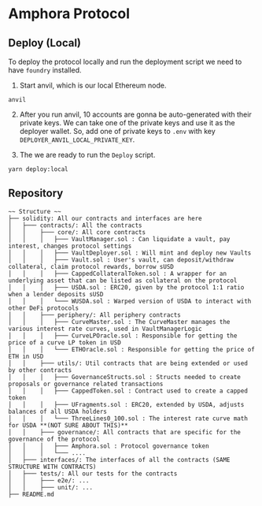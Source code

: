 # Amphora Protocol

## Deploy (Local)

To deploy the protocol locally and run the deployment script we need to have `foundry` installed.

1. Start anvil, which is our local Ethereum node.

```
anvil
```

2. After you run anvil, 10 accounts are gonna be auto-generated with their private keys. We can take one of the private keys and use it as the deployer wallet. So, add one of private keys to `.env` with key `DEPLOYER_ANVIL_LOCAL_PRIVATE_KEY`.

3. The we are ready to run the `Deploy` script.

```
yarn deploy:local
```

## Repository

```
~~ Structure ~~
├── solidity: All our contracts and interfaces are here
│   ├─── contracts/: All the contracts
│   │    ├─── core/: All core contracts
│   │    │   ├─── VaultManager.sol : Can liquidate a vault, pay interest, changes protocol settings
│   │    │   ├─── VaultDeployer.sol : Will mint and deploy new Vaults
│   │    │   ├─── Vault.sol : User's vault, can deposit/withdraw collateral, claim protocol rewards, borrow sUSD
│   │    │   ├─── CappedCollateralToken.sol : A wrapper for an underlying asset that can be listed as collateral on the protocol
│   │    │   ├─── USDA.sol : ERC20, given by the protocol 1:1 ratio when a lender deposits sUSD
│   │    │   └─── WUSDA.sol : Warped version of USDA to interact with other DeFi protocols
│   │    ├─── periphery/: All periphery contracts
│   │    │   ├─── CurveMaster.sol : The CurveMaster manages the various interest rate curves, used in VaultManagerLogic
│   │    │   ├─── CurveLPOracle.sol : Responsible for getting the price of a curve LP token in USD
│   │    │   └─── ETHOracle.sol : Responsible for getting the price of ETH in USD
│   │    ├─── utils/: Util contracts that are being extended or used by other contracts
│   │    │   ├─── GovernanceStructs.sol : Structs needed to create proposals or governance related transactions
│   │    │   ├─── CappedToken.sol : Contract used to create a capped token
│   │    │   ├─── UFragments.sol : ERC20, extended by USDA, adjusts balances of all USDA holders
│   │    │   └─── ThreeLines0_100.sol : The interest rate curve math for USDA **(NOT SURE ABOUT THIS)**
│   │    ├─── governance/: All contracts that are specific for the governance of the protocol
│   │    │   ├─── Amphora.sol : Protocol governance token
│   │    │   └─── ....
│   ├─── interfaces/: The interfaces of all the contracts (SAME STRUCTURE WITH CONTRACTS)
│   ├─── tests/: All our tests for the contracts
│   │    ├─── e2e/: ...
│   │    ├─── unit/: ...
├── README.md
```
